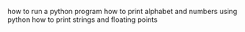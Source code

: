 how to run a python program
how to print alphabet and numbers using python
how to print strings and floating points

